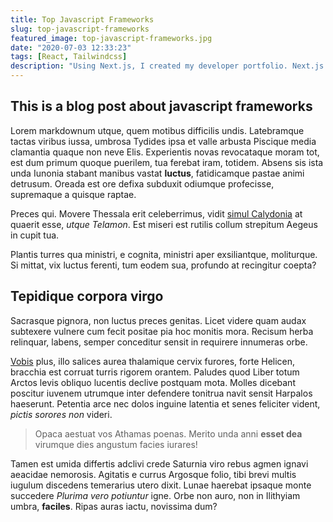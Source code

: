 ```yaml
---
title: Top Javascript Frameworks
slug: top-javascript-frameworks
featured_image: top-javascript-frameworks.jpg
date: "2020-07-03 12:33:23"
tags: [React, Tailwindcss]
description: "Using Next.js, I created my developer portfolio. Next.js is an open-source framework built on top of Node.js. Next.js enables react applications to have server-side rendering and generate static websites."
---
```


## This is a blog post about javascript frameworks

Lorem markdownum utque, quem motibus difficilis undis. Latebramque tactas
viribus iussa, umbrosa Tydides ipsa et valle arbusta Piscique media clamantia
quaque non neve Elis. Experientis novas revocataque moram tot, est dum primum
quoque puerilem, tua ferebat iram, totidem. Absens sis ista unda Iunonia stabant
manibus vastat **luctus**, fatidicamque pastae animi detrusum. Oreada est ore
defixa subduxit odiumque profecisse, supremaque a quisque raptae.

Preces qui. Movere Thessala erit celeberrimus, vidit [simul
Calydonia](http://fluidos.com/multos) at quaerit esse, *utque Telamon*. Est
miseri est rutilis collum strepitum Aegeus in cupit tua.

Plantis turres qua ministri, e cognita, ministri aper exsiliantque, moliturque.
Si mittat, vix luctus ferenti, tum eodem sua, profundo at recingitur coepta?

## Tepidique corpora virgo

Sacrasque pignora, non luctus preces genitas. Licet videre quam audax subtexere
vulnere cum fecit positae pia hoc monitis mora. Recisum herba relinquar, labens,
semper conceditur sensit in requirere innumeras orbe.

[Vobis](http://visceribus-furta.com/lyciamque.html) plus, illo salices aurea
thalamique cervix furores, forte Helicen, bracchia est corruat turris rigorem
orantem. Paludes quod Liber totum Arctos levis obliquo lucentis declive postquam
mota. Molles dicebant poscitur iuvenem utrumque inter defendere tonitrua navit
sensit Harpalos haeserunt. Petentia arce nec dolos inguine latentia et senes
feliciter vident, *pictis sorores non* videri.

> Opaca aestuat vos Athamas poenas. Merito unda anni **esset dea** virumque dies
> angustum facies iurares!

Tamen est umida differtis adclivi crede Saturnia viro rebus agmen ignavi
aeacidae nemorosis. Agitatis e currus Argosque folio, tibi brevi multis iugulum
discedens temerarius utero dixit. Lunae haerebat ipsaque monte succedere
*Plurima vero potiuntur* igne. Orbe non auro, non in Ilithyiam umbra,
**faciles**. Ripas auras iactu, novissima dum?
